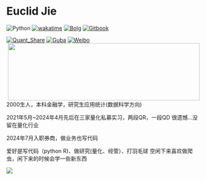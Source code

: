 # Euclid Jie

![Python](https://img.shields.io/badge/Python-3.10-brightgreen)
[![wakatime](https://wakatime.com/badge/user/b638b33f-0c9e-4408-b427-258fe0b24ad0.svg)](https://wakatime.com/@b638b33f-0c9e-4408-b427-258fe0b24ad0)
[![Bolg](https://img.shields.io/badge/EuclidJie-blog-black)](https://euclid-jie.github.io/)
[![Gitbook](https://img.shields.io/badge/EuclidJie-GitBook-blue)](https://euclid-jie.github.io/Euclidbooktry/)

[![Quant_Share](https://img.shields.io/badge/量化-QuantShare-black)](https://gitee.com/Euclid-Jie/Quant_Share)
[![Guba](https://img.shields.io/badge/数据采集-东财股吧-red)](https://github.com/Euclid-Jie/Euclidguba-search)
[![Weibo](https://img.shields.io/badge/数据采集-新浪微博-yellow)](https://github.com/Euclid-Jie/Euclidweibo-search)
<img align="right" src="https://github-readme-stats.vercel.app/api?username=euclid-jie&show_icons=true&icon_color=CE1D2D&text_color=718096&bg_color=ffffff&hide_title=true" width="500" height="150"/>

2000生人，本科金融学，研究生应用统计(数据科学方向)

2021年5月~2024年4月先后在三家量化私募实习，两段QR，一段QD
很遗憾...没留在量化行业

2024年7月入职券商，做业务也写代码

爱好是写代码（python R)、做研究(量化、经管）、打羽毛球
空闲下来喜欢做爬虫，闲下来的时候会学一些新东西

 

<img src="https://wakatime.com/share/@EuclidJie/3ab0fd1d-5883-4694-9bb0-6060557f367d.svg"/>
